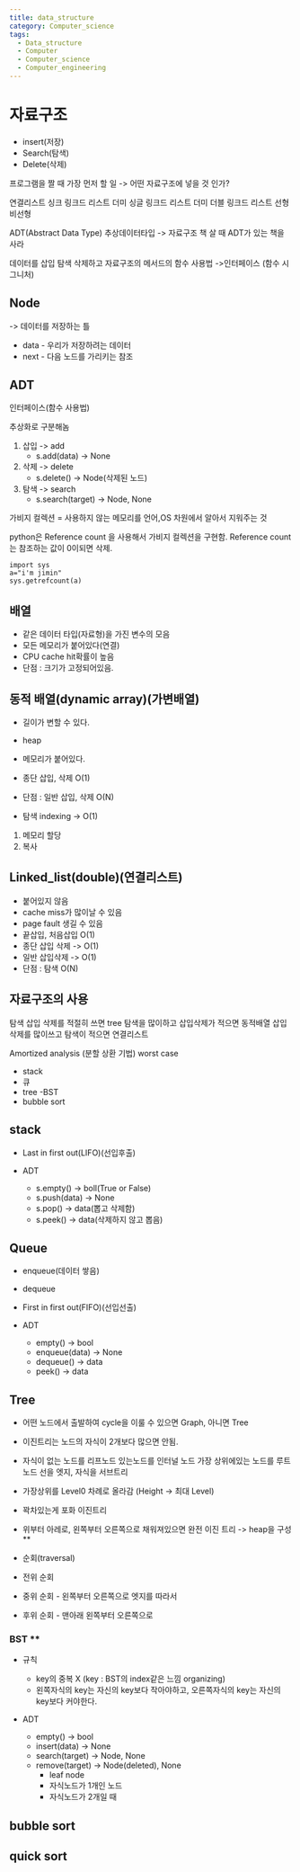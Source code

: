 ```yaml
---
title: data_structure
category: Computer_science
tags:
  - Data_structure
  - Computer
  - Computer_science
  - Computer_engineering
---
```


# 자료구조

- insert(저장)
- Search(탐색)
- Delete(삭제)

프로그램을 짤 때 가장 먼저 할 일 -> 어떤 자료구조에 넣을 것 인가?

연결리스트
싱크 링크드 리스트
더미 싱글 링크드 리스트
더미 더블 링크드 리스트
선형 비선형

ADT(Abstract Data Type) 추상데이터타입
-> 자료구조 책 살 때 ADT가 있는 책을 사라

데이터를 삽입 탐색 삭제하고 자료구조의 메서드의 함수 사용법
->인터페이스 (함수 시그니처)

## Node

-> 데이터를 저장하는 틀

- data - 우리가 저장하려는 데이터
- next - 다음 노드를 가리키는 참조

## ADT

인터페이스(함수 사용법)

추상화로 구분해놈

1. 삽입 -> add
    - s.add(data) -> None
2. 삭제 -> delete
    - s.delete() -> Node(삭제된 노드)
3. 탐색 -> search
    - s.search(target) -> Node, None

가비지 컬렉션 = 사용하지 않는 메모리를 언어,OS 차원에서 알아서 지워주는 것

python은 Reference count 을 사용해서 가비지 컬렉션을 구현함.
Reference count는 참조하는 값이 0이되면 삭제.

```
import sys
a="i'm jimin"
sys.getrefcount(a)
```

## 배열

- 같은 데이터 타입(자료형)을 가진 변수의 모음
- 모든 메모리가 붙어있다(연결)
- CPU cache hit확률이 높음
- 단점 : 크기가 고정되어있음.

## 동적 배열(dynamic array)(가변배열)

- 길이가 변할 수 있다.
- heap
- 메모리가 붙어있다.

- 종단 삽입, 삭제 O(1)
- 단점 : 일반 삽입, 삭제 O(N)
- 탐색 indexing -> O(1)

1. 메모리 할당
2. 복사

## Linked_list(double)(연결리스트)

- 붙어있지 않음
- cache miss가 많이날 수 있음
- page fault 생길 수 있음
- 끝삽입, 처음삽입 O(1)
- 종단 삽입 삭제 -> O(1)
- 일반 삽입삭제 -> O(1)
- 단점 : 탐색 O(N)

## 자료구조의 사용

탐색 삽입 삭제를 적절히 쓰면 tree
탐색을 많이하고 삽입삭제가 적으면 동적배열
삽입 삭제를 많이쓰고 탐색이 적으면 연결리스트

Amortized analysis (분할 상환 기법)
worst case

- stack
- 큐
- tree -BST
- bubble sort

## stack

- Last in first out(LIFO)(선입후출)

- ADT
  - s.empty() -> boll(True or False)
  - s.push(data) -> None
  - s.pop() -> data(뽑고 삭제함)
  - s.peek() -> data(삭제하지 않고 뽑음)

## Queue

- enqueue(데이터 쌓음)
- dequeue

- First in first out(FIFO)(선입선출)

- ADT
  - empty() -> bool
  - enqueue(data) -> None
  - dequeue() -> data
  - peek() -> data

## Tree

- 어떤 노드에서 출발하여 cycle을 이룰 수 있으면 Graph, 아니면 Tree

- 이진트리는 노드의 자식이 2개보다 많으면 안됨.
- 자식이 없는 노드를 리프노드 있는노드를 인터널 노드 가장 상위에있는 노드를 루트 노드 선을 엣지, 자식을 서브트리 

- 가장상위를 Level0 차례로 올라감 (Height -> 최대 Level)
- 꽉차있는게 포화 이진트리
- 위부터 아레로, 왼쪽부터 오른쪽으로 채워져있으면 완전 이진 트리 -> heap을 구성 **

- 순회(traversal)
- 전위 순회
- 중위 순회 - 왼쪽부터 오른쪽으로 엣지를 따라서
- 후위 순회 - 맨아래 왼쪽부터 오른쪽으로

### BST **

- 규칙
  - key의 중복 X (key : BST의 index같은 느낌 organizing)
  - 왼쪽자식의 key는 자신의 key보다 작아야하고, 오른쪽자식의 key는 자신의 key보다 커야한다.

- ADT
  - empty() -> bool
  - insert(data) -> None
  - search(target) -> Node, None
  - remove(target) -> Node(deleted), None
    - leaf node
    - 자식노드가 1개인 노드
    - 자식노드가 2개일 때

## bubble sort

## quick sort


